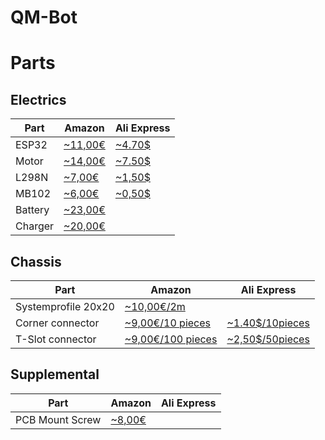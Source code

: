 # QM-Bot

# Parts
## Electrics
|Part|Amazon|Ali Express|
|----|------|-----------|
|ESP32|[~11,00€](https://www.amazon.de/dp/B073389HKY/?coliid=I35AR0BKBW4GYP&colid=269U9QX0R4I7&psc=0&ref_=lv_ov_lig_dp_it)|[~4.70$](https://www.aliexpress.com/item/ESP32-ESP-32-ESP-32S-Development-Board-WiFi-Bluetooth-Ultra-Low-Power-Consumption-Dual-Cores-ESP32/32829400260.html?spm=a2g0s.13010208.99999999.290.3fb73c00o0rm4x)|
|Motor|[~14,00€](https://www.amazon.de/dp/B0752ZY6YW/?coliid=I3302075WK5L9Q&colid=269U9QX0R4I7&psc=0&ref_=lv_ov_lig_dp_it)|[~7.50$](https://www.aliexpress.com/item/DC-12V-Gear-Reduction-Motor-Worm-Reversible-High-Torque-Turbo-Geared-Motor-2-100RPM-Mayitr-Mini/32828852765.html?spm=a2g0s.13010208.99999999.271.3fb73c00o0rm4x)|
|L298N|[~7,00€](https://www.amazon.de/dp/B013QTC18K/?coliid=I34Y55A6O03LMM&colid=269U9QX0R4I7&psc=0&ref_=lv_ov_lig_dp_it)|[~1,50$](https://www.aliexpress.com/item/Smart-Electronics-L298N-Stepper-DC-Motor-Driver-Shield-Expansion-Development-Board-for-Arduino-DIY-Car-Robot/32704610408.html?spm=a2g0s.13010208.99999999.284.3fb73c00o0rm4x)|
|MB102|[~6,00€](https://www.amazon.de/dp/B01LT63WVC/?coliid=I3QTPKIGRRGZ91&colid=269U9QX0R4I7&psc=0&ref_=lv_ov_lig_dp_it)|[~0,50$](https://www.aliexpress.com/item/Smart-Electronics-MB102-Breadboard-Power-Supply-Module-3-3V-5V-Solderless-Breadboard-Voltage-Regulator-for-arduino/32842883401.html?spm=a2g0s.13010208.99999999.278.3fb73c00o0rm4x)|
|Battery|[~23,00€](https://www.amazon.de/dp/B01DQ2SIBQ/?coliid=I1PG25DP5QCU8Y&colid=269U9QX0R4I7&psc=0&ref_=lv_ov_lig_dp_it)||
|Charger|[~20,00€](https://www.amazon.de/dp/B000KAMDF0/?coliid=I17TOTG7UKOWXP&colid=269U9QX0R4I7&psc=0&ref_=lv_ov_lig_dp_it)||

## Chassis
|Part|Amazon|Ali Express|
|----|------|-----------|
|Systemprofile 20x20|[~10,00€/2m](https://www.amazon.de/dp/B07D7TX4JL/?coliid=IP7HWGE6VGVL&colid=269U9QX0R4I7&psc=0&ref_=lv_ov_lig_dp_it)||
|Corner connector|[~9,00€/10 pieces](https://www.amazon.de/dp/B07D2GMQVQ/?coliid=I19UUK88FBEBLB&colid=269U9QX0R4I7&psc=0&ref_=lv_ov_lig_dp_it)|[~1.40$/10pieces](https://www.aliexpress.com/item/10PC-T-slot-L-type-90-degree-EU-standard-2020-aluminum-profile-Inside-corner-connector-bracket/32799109924.html?spm=2114.search0204.3.115.6e9b74bce1m6tt&ws_ab_test=searchweb0_0,searchweb201602_1_10320_10065_10068_318_10547_10548_10696_10084_10083_10618_452_10304_10307_10820_532_10821_5727311_10302_204_10843_10059_5727211_10884_10887_100031_10319_10103,searchweb201603_60,ppcSwitch_0_ppcChannel&algo_expid=ed6cb00f-540e-499f-b4d0-b007a71d6f84-14&algo_pvid=ed6cb00f-540e-499f-b4d0-b007a71d6f84&priceBeautifyAB=0)|
|T-Slot connector|[~9,00€/100 pieces](https://www.amazon.de/dp/B079PPJTGW/?coliid=IJQTN91683XQ3&colid=269U9QX0R4I7&psc=0)|[~2,50$/50pieces](https://www.aliexpress.com/item/HOT-Carbon-steel-T-type-Nuts-Fastener-Aluminum-Connector-M3-M4-M5-For-EU-Standard-2020/32898416076.html?spm=2114.search0204.3.8.30ac6cc6BEBLI7&ws_ab_test=searchweb0_0,searchweb201602_1_10320_10065_10068_318_10547_10548_10696_10084_10083_10618_452_10304_10307_10820_532_10821_5727311_10302_204_10843_10059_5727211_10884_10887_100031_10319_10103,searchweb201603_60,ppcSwitch_0_ppcChannel&algo_expid=11149b34-bc39-4e3f-9294-0bbd73c0bebd-0&algo_pvid=11149b34-bc39-4e3f-9294-0bbd73c0bebd&priceBeautifyAB=0)|

## Supplemental
|Part|Amazon|Ali Express|
|----|------|-----------|
|PCB Mount Screw|[~8,00€](https://www.amazon.de/dp/B01MT4LC0F/?coliid=I1EXPTAV0TP9WM&colid=269U9QX0R4I7&psc=0&ref_=lv_ov_lig_dp_it)||
